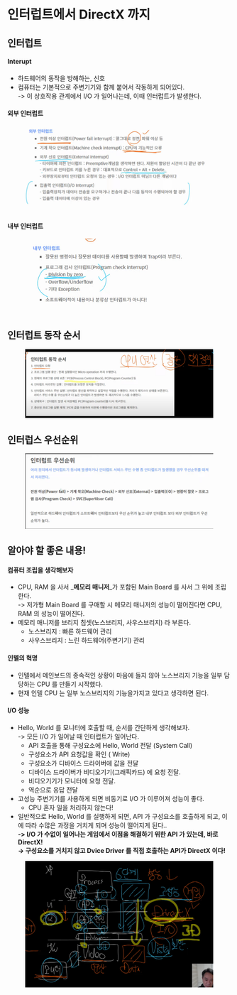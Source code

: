 # 인터럽트에서 DirectX 까지

## 인터럽트

#### Interupt

* 하드웨어의 동작을 방해하는, 신호
* 컴퓨터는 기본적으로 주변기기와 함께 붙어서 작동하게 되어있다.\
  \-> 이 상호작용 관계에서 I/O 가 일어나는데, 이때 인터럽트가 발생한다.

#### 외부 인터럽트

<figure><img src="../../../.gitbook/assets/image (76).png" alt=""><figcaption></figcaption></figure>

#### 내부 인터럽트

<figure><img src="../../../.gitbook/assets/image (77).png" alt=""><figcaption></figcaption></figure>

## 인터럽트 동작 순서

<figure><img src="../../../.gitbook/assets/image (78).png" alt=""><figcaption></figcaption></figure>

## 인터럽스 우선순위

<figure><img src="../../../.gitbook/assets/image (79).png" alt=""><figcaption></figcaption></figure>

## 알아야 할 좋은 내용!

#### 컴퓨터 조립을 생각해보자

* CPU, RAM 을 사서 \_**메모리 매니저**\_가 포함된 Main Board 를 사서 그 위에 조립한다.\
  \-> 저가형 Main Board 를 구매할 시 메모리 매니저의 성능이 떨어진다면 CPU, RAM 의 성능이 떨어진다.
* 메모리 매니저를 브리지 칩셋(노스브리지, 사우스브리지) 라 부른다.
  * 노스브리지 : 빠른 하드웨어 관리
  * 사우스브리지 : 느린 하드웨어(주변기기) 관리

#### 인텔의 혁명

* 인텔에서 메인보드의 종속적인 상황이 마음에 들지 않아 노스브리지 기능을 일부 담당하는 CPU 를 만들기 시작했다.
* 현재 인텔 CPU 는 일부 노스브리지의 기능을가지고 있다고 생각하면 된다.

#### I/O 성능

* Hello, World 를 모니터에 호출할 때, 순서를 간단하게 생각해보자.\
  \-> 모든 I/O 가 일어날 때 인터럽트가 일어난다.
  * API 호출을 통해 구성요소에 Hello, World 전달 (System Call)
  * 구성요소가 API 요청값을 확인 ( Write)
  * 구성요소가 디바이스 드라이버에 값을 전달
  * 디바이스 드라이버가 비디오기기(그래픽카드) 에 요청 전달.
  * 비디오기기가 모니터에 요청 전달.
  * 역순으로 응답 전달
* 고성능 주변기기를 사용하게 되면 비동기로 I/O 가 이루어져 성능이 좋다.
  * CPU 혼자 일을 처리하지 않는다!
* 일반적으로 Hello, World 를 실행하게 되면, API 가 구성요소를 호출하게 되고, 이에 따라 수많은 과정을 거치게 되며 성능이 떨어지게 된다..\
  **-> I/O 가 수없이 일어나는 게임에서 이점을 해결하기 위한 API 가 있는데, 바로 DirectX!**\
  **-> 구성요소를 거치지 않고 Dvice Driver 를 직접 호출하는 API가 DirectX 이다!**

<figure><img src="../../../.gitbook/assets/image (80).png" alt=""><figcaption></figcaption></figure>
